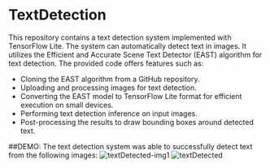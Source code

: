 # TextDetection 

This repository contains a text detection system implemented with TensorFlow Lite. The system can automatically detect text in images. It utilizes the Efficient and Accurate Scene Text Detector (EAST) algorithm for text detection. The provided code offers features such as:

- Cloning the EAST algorithm from a GitHub repository.
- Uploading and processing images for text detection.
- Converting the EAST model to TensorFlow Lite format for efficient execution on small devices.
- Performing text detection inference on input images.
- Post-processing the results to draw bounding boxes around detected text.

##DEMO:
The text detection system was able to successfully detect text from the following images: 
![textDetected-img1](https://github.com/TanzilaRahman/TextDetection/assets/110073037/8a20fcac-8fa8-4270-8071-b376911ea009)
![textDetected](https://github.com/TanzilaRahman/TextDetection/assets/110073037/eda0cd2b-e646-46fd-9c9f-5d0c603bbde9)
